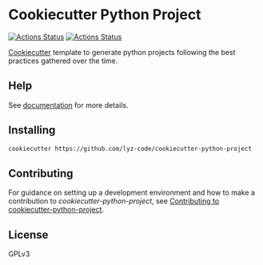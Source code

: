 # Cookiecutter Python Project

[![Actions Status](https://github.com/lyz-code/cookiecutter-python-project/workflows/Tests/badge.svg)](https://github.com/lyz-code/cookiecutter-python-project/actions)
[![Actions Status](https://github.com/lyz-code/cookiecutter-python-project/workflows/Build/badge.svg)](https://github.com/lyz-code/cookiecutter-python-project/actions)

[Cookiecutter](https://github.com/cookiecutter/cookiecutter) template to generate python projects following the best practices gathered over the time.

## Help

See [documentation](https://lyz-code.github.io/cookiecutter-python-project) for more details.

## Installing

```bash
cookiecutter https://github.com/lyz-code/cookiecutter-python-project
```

## Contributing

For guidance on setting up a development environment and how to make
a contribution to *cookiecutter-python-project*, see [Contributing to
cookiecutter-python-project](https://lyz-code.github.io/cookiecutter-python-project/contributing).

## License

GPLv3
